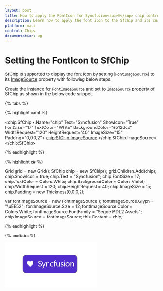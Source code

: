 ```yaml
---
layout: post
title: How to apply the FontIcon for Syncfusion<sup>®</sup> chip control | .NET MAUI
description: Learn how to apply the font icon to the Sfchip and its customization options with its available basic features in .NET MAUI
platform: maui
control: Chips
documentation: ug
---
```


# Setting the FontIcon to SfChip

SfChip is supported to display the font icon by setting [`FontImageSource`] to its [ImageSource](https://help.syncfusion.com/cr/maui/Syncfusion.Maui.Core.SfChip.html#Syncfusion_Maui_Core_SfChip_ImageSource) property with following below steps.

Create the instance for `FontImageSource` and set to `ImageSource` property of SfChip as shown in the below code snippet.

{% tabs %}

{% highlight xaml %}

   <chip:SfChip x:Name="chip" 
                Text="Syncfusion" 
                ShowIcon="True"
                FontSize="17"
                TextColor="White"
                BackgroundColor="#512dcd"
                WidthRequest="120"
                HeightRequest="40"
                ImageSize="15"
                Padding="0,0,0,2">
        <chip:SfChip.ImageSource>
            <FontImageSource Glyph="&#xEB52;" 
                             Size="12"
                             Color="White"
                             FontFamily="Segoe MDL2 Assets"
                             >
            </FontImageSource>
        </chip:SfChip.ImageSource>
    </chip:SfChip>

{% endhighlight %}

{% highlight c# %}

 Grid grid = new Grid();
 SfChip chip = new SfChip();
 grid.Children.Add(chip);
 chip.ShowIcon = true;
 chip.Text = "Syncfusion"; 
 chip.FontSize = 17;
 chip.TextColor = Colors.White;
 chip.BackgroundColor = Colors.Violet;
 chip.WidthRequest = 120;
 chip.HeightRequest = 40;
 chip.ImageSize = 15;
 chip.Padding = new Thickness(0,0,0,2);

 var fontImageSource = new FontImageSource();
 fontImageSource.Glyph = "\uEB52";
 fontImageSource.Size = 12;
 fontImageSource.Color = Colors.White;
 fontImageSource.FontFamily = "Segoe MDL2 Assets";           
 chip.ImageSource = fontImageSource;
 this.Content = chip;
 
{% endhighlight %}

{% endtabs %}

![.NET MAUI chip icon font support](images/AppIcon.png)
